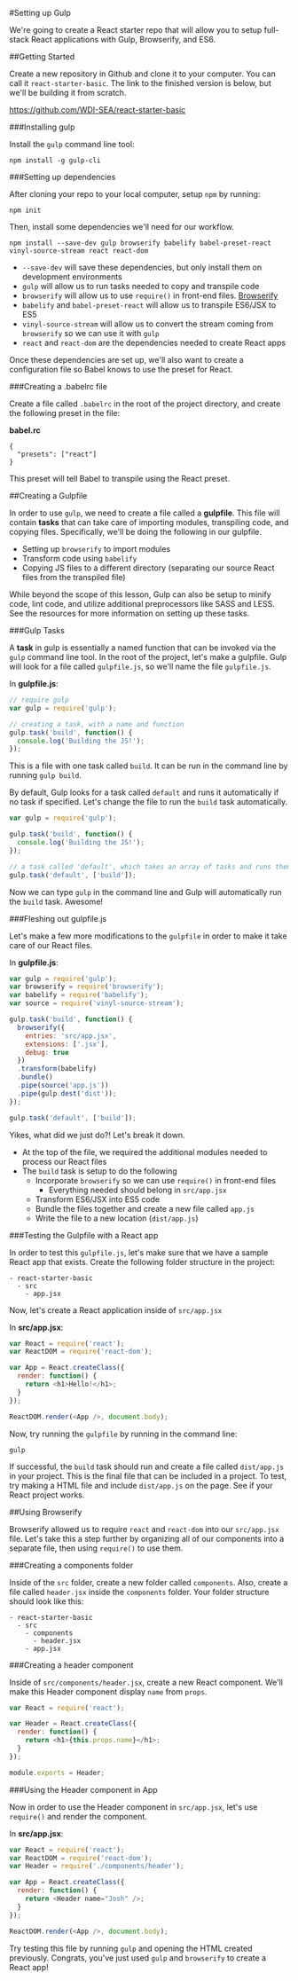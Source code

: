 #Setting up Gulp

We're going to create a React starter repo that will allow you to setup full-stack React applications with Gulp, Browserify, and ES6.

##Getting Started

Create a new repository in Github and clone it to your computer. You can call it `react-starter-basic`. The link to the finished version is below, but we'll be building it from scratch.

https://github.com/WDI-SEA/react-starter-basic

###Installing gulp

Install the `gulp` command line tool:

```
npm install -g gulp-cli
```

###Setting up dependencies

After cloning your repo to your local computer, setup `npm` by running:

```
npm init
```

Then, install some dependencies we'll need for our workflow.

```
npm install --save-dev gulp browserify babelify babel-preset-react vinyl-source-stream react react-dom
```

* `--save-dev` will save these dependencies, but only install them on development environments
* `gulp` will allow us to run tasks needed to copy and transpile code
* `browserify` will allow us to use `require()` in front-end files. [Browserify](http://browserify.org/)
* `babelify` and `babel-preset-react` will allow us to transpile ES6/JSX to ES5
* `vinyl-source-stream` will allow us to convert the stream coming from `browserify` so we can use it with `gulp`
* `react` and `react-dom` are the dependencies needed to create React apps

Once these dependencies are set up, we'll also want to create a configuration file so Babel knows to use the preset for React.

###Creating a .babelrc file

Create a file called `.babelrc` in the root of the project directory, and create the following preset in the file:

**babel.rc**

```
{
  "presets": ["react"]
}
```

This preset will tell Babel to transpile using the React preset.

##Creating a Gulpfile

In order to use `gulp`, we need to create a file called a **gulpfile**. This file will contain **tasks** that can take care of importing modules, transpiling code, and copying files. Specifically, we'll be doing the following in our gulpfile.

* Setting up `browserify` to import modules
* Transform code using `babelify`
* Copying JS files to a different directory (separating our source React files from the transpiled file)

While beyond the scope of this lesson, Gulp can also be setup to minify code, lint code, and utilize additional preprocessors like SASS and LESS. See the resources for more information on setting up these tasks.

###Gulp Tasks

A **task** in gulp is essentially a named function that can be invoked via the `gulp` command line tool. In the root of the project, let's make a gulpfile. Gulp will look for a file called `gulpfile.js`, so we'll name the file `gulpfile.js`.

In **gulpfile.js**:

```js
// require gulp
var gulp = require('gulp');

// creating a task, with a name and function
gulp.task('build', function() {
  console.log('Building the JS!');
});
```

This is a file with one task called `build`. It can be run in the command line by running `gulp build`.

By default, Gulp looks for a task called `default` and runs it automatically if no task if specified. Let's change the file to run the `build` task automatically.

```js
var gulp = require('gulp');

gulp.task('build', function() {
  console.log('Building the JS!');
});

// a task called 'default', which takes an array of tasks and runs them
gulp.task('default', ['build']);
```

Now we can type `gulp` in the command line and Gulp will automatically run the `build` task. Awesome!

###Fleshing out gulpfile.js

Let's make a few more modifications to the `gulpfile` in order to make it take care of our React files.

In **gulpfile.js**:

```js
var gulp = require('gulp');
var browserify = require('browserify');
var babelify = require('babelify');
var source = require('vinyl-source-stream');

gulp.task('build', function() {
  browserify({
    entries: 'src/app.jsx',
    extensions: ['.jsx'],
    debug: true
  })
  .transform(babelify)
  .bundle()
  .pipe(source('app.js'))
  .pipe(gulp.dest('dist'));
});

gulp.task('default', ['build']);
```

Yikes, what did we just do?! Let's break it down.

* At the top of the file, we required the additional modules needed to process our React files
* The `build` task is setup to do the following
  * Incorporate `browserify` so we can use `require()` in front-end files
    * Everything needed should belong in `src/app.jsx`
  * Transform ES6/JSX into ES5 code
  * Bundle the files together and create a new file called `app.js`
  * Write the file to a new location (`dist/app.js`)

###Testing the Gulpfile with a React app

In order to test this `gulpfile.js`, let's make sure that we have a sample React app that exists. Create the following folder structure in the project:

```
- react-starter-basic
  - src
    - app.jsx
```

Now, let's create a React application inside of `src/app.jsx`

In **src/app.jsx**:

```js
var React = require('react');
var ReactDOM = require('react-dom');

var App = React.createClass({
  render: function() {
    return <h1>Hello!</h1>;
  }
});

ReactDOM.render(<App />, document.body);
```

Now, try running the `gulpfile` by running in the command line:

```
gulp
```

If successful, the `build` task should run and create a file called `dist/app.js` in your project. This is the final file that can be included in a project. To test, try making a HTML file and include `dist/app.js` on the page. See if your React project works.

##Using Browserify

Browserify allowed us to require `react` and `react-dom` into our `src/app.jsx` file. Let's take this a step further by organizing all of our components into a separate file, then using `require()` to use them.

###Creating a components folder

Inside of the `src` folder, create a new folder called `components`. Also, create a file called `header.jsx` inside the `components` folder. Your folder structure should look like this:

```
- react-starter-basic
  - src
    - components
      - header.jsx
    - app.jsx
```

###Creating a header component

Inside of `src/components/header.jsx`, create a new React component. We'll make this Header component display `name` from `props`.

```js
var React = require('react');

var Header = React.createClass({
  render: function() {
    return <h1>{this.props.name}</h1>;
  }
});

module.exports = Header;
```

###Using the Header component in App

Now in order to use the Header component in `src/app.jsx`, let's use `require()` and render the component.

In **src/app.jsx**:

```js
var React = require('react');
var ReactDOM = require('react-dom');
var Header = require('./components/header');

var App = React.createClass({
  render: function() {
    return <Header name="Josh" />;
  }
});

ReactDOM.render(<App />, document.body);
```

Try testing this file by running `gulp` and opening the HTML created previously. Congrats, you've just used `gulp` and `browserify` to create a React app!

